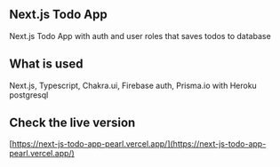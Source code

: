 ## Next.js Todo App
Next.js Todo App with auth and user roles that saves todos to database

## What is used
Next.js, Typescript, Chakra.ui, Firebase auth, Prisma.io with Heroku postgresql

## Check the live version
[https://next-js-todo-app-pearl.vercel.app/](https://next-js-todo-app-pearl.vercel.app/)

